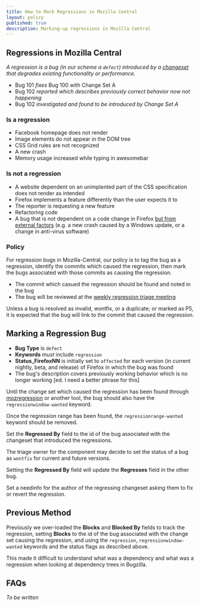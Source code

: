 ```yaml
---
title: How to Mark Regressions in Mozilla Central
layout: policy
published: true
description: Marking-up regressions in Mozilla Central
---
```


## Regressions in Mozilla Central

_A regression is a bug (in our scheme a `defect`) introduced by a [changeset](https://en.wikipedia.org/wiki/Changeset) that degrades existing functionality or performance._

- Bug 101 *fixes* Bug 100 with Change Set A
- Bug 102 *reported which describes previously correct behavior now not happening*
- Bug 102 *investigated and found to be introduced by Change Set A*

### Is a regression

* Facebook homepage does not render
* Image elements do not appear in the DOM tree
* CSS Grid rules are not recognized
* A new crash
* Memory usage increased while typing in awesomebar

### Is not a regression

* A website dependent on an unimplented part of the CSS specification does not render as intended
* Firefox implements a feature differently than the user expects it to
* The reporter is requesting a new feature
* Refactoring code
* A bug that is not dependent on a code change in Firefox [but from external factors](https://bugzilla.mozilla.org/describecomponents.cgi?product=External%20Software%20Affecting%20Firefox) (e.g. a new crash caused by a Windows update, or a change in anti-virus software)

### Policy

For regression bugs in Mozilla-Central, our policy is to tag the bug as a regression, identify the commits which caused the regression, then mark the bugs associated with those commits as causing the regression. 

* The commit which casued the regression should be found and noted in the bug
* The bug will be reviewed at the [weekly regression triage meeting](https://wiki.mozilla.org/Platform#Weekly_Regression_Triage_Meeting)

Unless a bug is resolved as invalid, wontfix, or a duplicate; or marked as P5, it is expected that the bug will link to the commit that caused the regression. 

## Marking a Regression Bug

- **Bug Type** is `defect`
- **Keywords** _must_ include `regression`
- **Status_FirefoxNN** is initially set to `affected` for each version (in current nightly, beta, and release) of Firefox in which the bug was found
- The bug's description covers previously working behavior which is no longer working [ed. I need a better phrase for this]

Until the change set which caused the regression has been found through [mozregression](https://mozilla.github.io/mozregression/) or another tool, the bug should also have the `regressionwindow-wanted` keyword. 

Once the regression range has been found, the `regressionrange-wanted` keyword should be removed. 

Set the **Regressed By** field to the id of the bug associated with the changeset that introduced the regressions.

The triage owner for the component may decide to set the status of a bug as `wontfix` for current and future versions.

Setting the **Regressed By** field will update the **Regresses** field in the other bug. 

Set a needinfo for the author of the regressing changeset asking them to fix or revert the regression.

## Previous Method 

Previously we over-loaded the **Blocks** and **Blocked By** fields to track the regression, setting **Blocks** to the id of the bug associated with the change set causing the regression, and using the `regression`, `regressionwindow-wanted` keywords and the status flags as described above.

This made it difficult to understand what was a dependency and what was a regression when looking at dependency trees in Bugzilla.

## FAQs

*To be written* 
